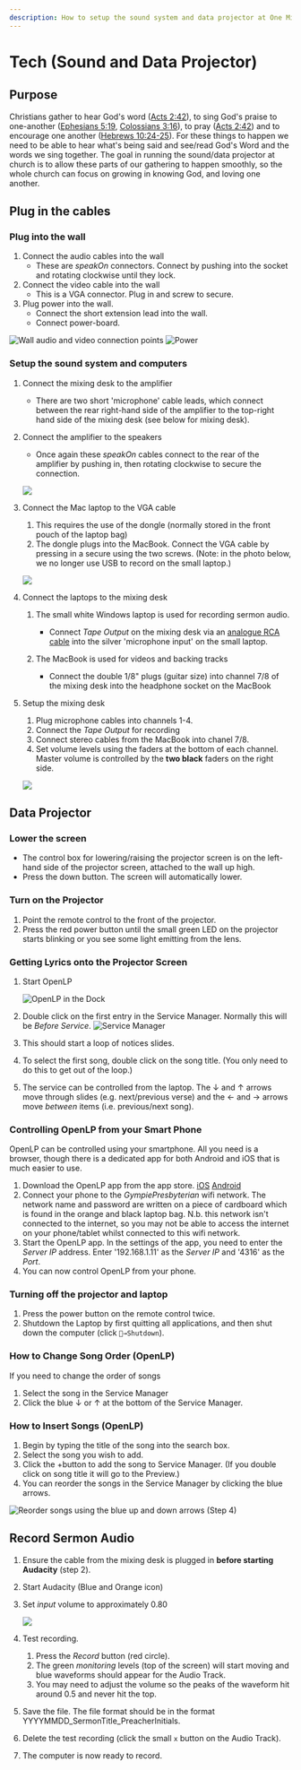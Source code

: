 ```yaml
---
description: How to setup the sound system and data projector at One Mile State School
---
```


# Tech (Sound and Data Projector)

## Purpose

Christians gather to hear God's word ([Acts 2:42](//ref.ly/acts2.42)), to sing God's praise to one-another ([Ephesians 5:19](//ref.ly/eph5.19), [Colossians 3:16](//ref.ly/col3.16)), to pray ([Acts 2:42](//ref.ly/acts2.42)) and to encourage one another ([Hebrews 10:24-25](//ref.ly/heb10.24-25)). For these things to happen we need to be able to hear what's being said and see/read God's Word and the words we sing together. The goal in running the sound/data projector at church is to allow these parts of our gathering to happen smoothly, so the whole church can focus on growing in knowing God, and loving one another.

## Plug in the cables

### Plug into the wall

1. Connect the audio cables into the wall
   * These are _speakOn_ connectors. Connect by pushing into the socket and rotating clockwise until they lock.
2. Connect the video cable into the wall
   * This is a VGA connector. Plug in and screw to secure.
3. Plug power into the wall.
   * Connect the short extension lead into the wall.
   * Connect power-board.

![Wall audio and video connection points](../.gitbook/assets/wall-setup.jpg) ![Power](../.gitbook/assets/power.jpg)

### Setup the sound system and computers

1. Connect the mixing desk to the amplifier
   * There are two short 'microphone' cable leads, which connect between the rear right-hand side of the amplifier to the top-right hand side of the mixing desk \(see below for mixing desk\).

2. Connect the amplifier to the speakers

   * Once again these _speakOn_ cables connect to the rear of the amplifier by pushing in, then rotating clockwise to secure the connection.

   ![](../.gitbook/assets/amplifier-back.jpg)

3. Connect the Mac laptop to the VGA cable

   1. This requires the use of the dongle \(normally stored in the front pouch of the laptop bag\)
   2. The dongle plugs into the MacBook. Connect the VGA cable by pressing in a secure using the two screws. (Note: in the photo below, we no longer use USB to record on the small laptop.)

   ![](../.gitbook/assets/computer-setup-projector.jpg)

4. Connect the laptops to the mixing desk
   1. The small white Windows laptop is used for recording sermon audio.

      * Connect *Tape Output* on the mixing desk via an [analogue RCA cable](https://www.cablewholesale.com/products/audio-video-products/audio-video-cables/product-2rca-ste-1.php) into the silver 'microphone input' on the small laptop.

   2. The MacBook is used for videos and backing tracks
     
      * Connect the double 1/8" plugs (guitar size) into channel 7/8 of the mixing desk into the headphone socket on the MacBook 
5. Setup the mixing desk

   1. Plug microphone cables into channels 1-4.
   2. Connect the *Tape Output* for recording
   3. Connect stereo cables from the MacBook into chanel 7/8.
   4. Set volume levels using the faders at the bottom of each channel. Master volume is controlled by the **two black** faders on the right side.

   ![](../.gitbook/assets/mixer.jpg)

## Data Projector

### Lower the screen

* The control box for lowering/raising the projector screen is on the left-hand side of the projector screen, attached to the wall up high.
* Press the down button. The screen will automatically lower.

### Turn on the Projector

1. Point the remote control to the front of the projector.
2. Press the red power button until the small green LED on the projector starts blinking or you see some light emitting from the lens.

### Getting Lyrics onto the Projector Screen

1. Start OpenLP

   ![OpenLP in the Dock](../.gitbook/assets/dock-openlp.png)

2. Double click on the first entry in the Service Manager. Normally this will be _Before Service_. ![Service Manager](../.gitbook/assets/openlp-service-manager.png)
3. This should start a loop of notices slides.
4. To select the first song, double click on the song title. \(You only need to do this to get out of the loop.\)
5. The service can be controlled from the laptop. The ↓ and ↑ arrows move through slides \(e.g. next/previous verse\) and the ← and → arrows move _between_ items \(i.e. previous/next song\).

### Controlling OpenLP from your Smart Phone

OpenLP can be controlled using your smartphone. All you need is a browser, though there is a dedicated app for both Android and iOS that is much easier to use.

1. Download the OpenLP app from the app store. [iOS](https://itunes.apple.com/us/app/openlp-remote/id1096218725?mt=8) [Android](https://play.google.com/store/apps/details?id=org.openlp.android2)
2. Connect your phone to the _GympiePresbyterian_ wifi network. The network name and password are written on a piece of cardboard which is found in the orange and black laptop bag. N.b. this network isn't connected to the internet, so you may not be able to access the internet on your phone/tablet whilst connected to this wifi network.
3. Start the OpenLP app. In the settings of the app, you need to enter the _Server IP_ address. Enter '192.168.1.11' as the _Server IP_ and '4316' as the _Port_.
4. You can now control OpenLP from your phone.

### Turning off the projector and laptop

1. Press the power button on the remote control twice.
2. Shutdown the Laptop by first quitting all applications, and then shut down the computer \(click `→Shutdown`\).

### How to Change Song Order \(OpenLP\)

If you need to change the order of songs

1. Select the song in the Service Manager
2. Click the blue ↓ or ↑ at the bottom of the Service Manager.

### How to Insert Songs \(OpenLP\)

1. Begin by typing the title of the song into the search box.
2. Select the song you wish to add.
3. Click the +button to add the song to Service Manager. \(If you double click on song title it will go to the Preview.\)
4. You can reorder the songs in the Service Manager by clicking the blue arrows.

![Reorder songs using the blue up and down arrows \(Step 4\)](../.gitbook/assets/reorder-songs.jpg)

## Record Sermon Audio

1. Ensure the cable from the mixing desk is plugged in **before starting Audacity** (step 2).

2. Start Audacity \(Blue and Orange icon\)

4. Set _input_ volume to approximately 0.80

   ![](../.gitbook/assets/audacity-input.png)

5. Test recording.
   1. Press the _Record_ button \(red circle\).
   2. The green _monitoring_ levels \(top of the screen\) will start moving and blue waveforms should appear for the Audio Track.
   3. You may need to adjust the volume so the peaks of the waveform hit around 0.5 and never hit the top.

6. Save the file. The file format should be in the format YYYYMMDD\_SermonTitle\_PreacherInitials.

7. Delete the test recording \(click the small `x` button on the Audio Track\).

8. The computer is now ready to record.

